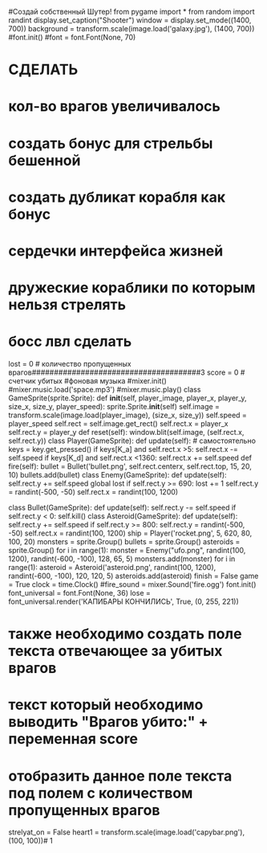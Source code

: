 #Создай собственный Шутер!
from pygame import *
from random import randint
display.set_caption("Shooter")
window = display.set_mode((1400, 700))
background = transform.scale(image.load('galaxy.jpg'), (1400, 700))
#font.init()
#font = font.Font(None, 70)
# СДЕЛАТЬ
# кол-во врагов увеличивалось
# создать бонус для стрельбы бешенной
# создать дубликат корабля как бонус
# сердечки интерфейса жизней
# дружеские кораблики по которым нельзя стрелять
# босс лвл сделать
lost = 0 # количество пропущенных врагов######################################3
score = 0 # счетчик убитых
#фоновая музыка
#mixer.init()
#mixer.music.load('space.mp3')
#mixer.music.play()
class GameSprite(sprite.Sprite):
    def __init__(self, player_image, player_x, player_y, size_x, size_y, player_speed):
        sprite.Sprite.__init__(self)
        self.image = transform.scale(image.load(player_image), (size_x, size_y))
        self.speed = player_speed
        self.rect = self.image.get_rect()
        self.rect.x = player_x
        self.rect.y = player_y
    def reset(self):
        window.blit(self.image, (self.rect.x, self.rect.y))
class Player(GameSprite):
    def update(self):
        # самостоятельно
        keys = key.get_pressed()
        if keys[K_a] and self.rect.x >5:
            self.rect.x -= self.speed
        if keys[K_d] and self.rect.x <1360:
            self.rect.x += self.speed
    def fire(self):
        bullet = Bullet('bullet.png', self.rect.centerx, self.rect.top, 15, 20, 10)
        bullets.add(bullet)
class Enemy(GameSprite):
    def update(self):
        self.rect.y += self.speed
        global lost 
        if self.rect.y >= 690:
            lost += 1 
            self.rect.y = randint(-500, -50)
            self.rect.x = randint(100, 1200)
            
class Bullet(GameSprite):
    def update(self):
        self.rect.y -= self.speed
        if self.rect.y < 0:
            self.kill()
class Asteroid(GameSprite):
    def update(self):
        self.rect.y += self.speed
        if self.rect.y >= 800:
            self.rect.y = randint(-500, -50)
            self.rect.x = randint(100, 1200)
ship = Player('rocket.png', 5, 620, 80, 100, 20)
monsters = sprite.Group()
bullets = sprite.Group()
asteroids = sprite.Group()
for i in range(1):
    monster = Enemy("ufo.png", randint(100, 1200), randint(-600, -100), 128, 65, 5)
    monsters.add(monster)
for i in range(1):
    asteroid = Asteroid('asteroid.png', randint(100, 1200), randint(-600, -100), 120, 120, 5)
    asteroids.add(asteroid)
finish = False
game = True
clock = time.Clock()
#fire_sound = mixer.Sound('fire.ogg')
font.init()
font_universal = font.Font(None, 36)
lose = font_universal.render('КАПИБАРЫ КОНЧИЛИСЬ', True, (0, 255, 221))
# также необходимо создать поле текста отвечающее за убитых врагов
# текст который необходимо выводить "Врагов убито:" + переменная score
# отобразить данное поле текста под полем с количеством пропущенных врагов


strelyat_on = False
heart1 = transform.scale(image.load('capybar.png'), (100, 100))# 1
